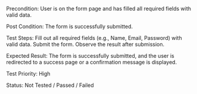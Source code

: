 
Precondition: User is on the form page and has filled all required fields with valid data.

Post Condition: The form is successfully submitted.

Test Steps:
Fill out all required fields (e.g., Name, Email, Password) with valid data.
Submit the form.
Observe the result after submission.

Expected Result:
The form is successfully submitted, and the user is redirected to a success page or a confirmation message is displayed.

Test Priority: High

Status: Not Tested / Passed / Failed
